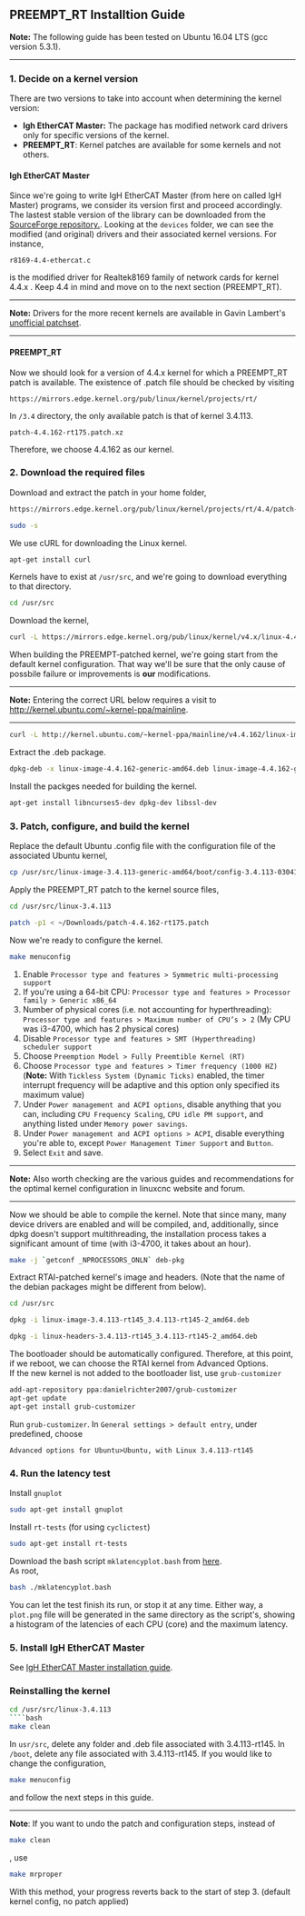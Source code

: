 

## PREEMPT_RT Installtion Guide

**Note:** The following guide has been tested on Ubuntu 16.04 LTS (gcc version 5.3.1).
___
### 1. Decide on a kernel version
There are two versions to take into account when determining the kernel version:  
* **Igh EtherCAT Master:** The package has modified network card drivers only for specific versions of the kernel. 
* **PREEMPT_RT**: Kernel patches are available for some kernels and not others.
#### Igh EtherCAT Master
Since we're going to write IgH EtherCAT Master (from here on called IgH Master) programs, we consider its version first and proceed accordingly. 
The lastest stable version of the library can be downloaded from the [SourceForge repository.](https://sourceforge.net/p/etherlabmaster/code/ci/stable-1.5/tree/). 
Looking at the `devices` folder, we can see the modified (and original) drivers and their associated kernel versions.
For instance,  
```
r8169-4.4-ethercat.c  
``` 
is the modified driver for Realtek8169 family of network cards for kernel 4.4.x . Keep 4.4 in mind and move on to the next section (PREEMPT_RT).  
___
**Note:** Drivers for the more recent kernels are available in Gavin Lambert's [unofficial patchset](https://sourceforge.net/u/uecasm/etherlab-patches/ci/default/tree/#readme).    
___
#### PREEMPT_RT
Now we should look for a version of 4.4.x kernel for which a PREEMPT_RT patch is available. The existence of .patch file should be checked by visiting   
```
https://mirrors.edge.kernel.org/pub/linux/kernel/projects/rt/
``` 
In `/3.4` directory, the only available patch is that of kernel 3.4.113.
```
patch-4.4.162-rt175.patch.xz     
```
Therefore, we choose 4.4.162 as our kernel.
### 2. Download the required files
Download and extract the patch in your home folder,
```bash
https://mirrors.edge.kernel.org/pub/linux/kernel/projects/rt/4.4/patch-4.4.162-rt175.patch.xz
```
```bash
sudo -s
```
We use cURL for downloading the Linux kernel.
```bash
apt-get install curl
```
Kernels have to exist at `/usr/src`, and we're going to download everything to that directory.
```bash
cd /usr/src
```
Download the kernel,
```bash
curl -L https://mirrors.edge.kernel.org/pub/linux/kernel/v4.x/linux-4.4.162.tar.xz | tar xJ
```
When building the PREEMPT-patched kernel, we're going start from the default kernel configuration. That way we'll be sure that the only cause of possbile failure or improvements is **our** modifications.
___
**Note:** Entering the correct URL below requires a visit to http://kernel.ubuntu.com/~kernel-ppa/mainline.
___
```bash
curl -L http://kernel.ubuntu.com/~kernel-ppa/mainline/v4.4.162/linux-image-4.4.162-0404162-generic_4.4.162-0404162.201810200432_amd64.deb -o linux-image-4.4.162-generic-amd64.deb
```
Extract the .deb package. 
```bash
dpkg-deb -x linux-image-4.4.162-generic-amd64.deb linux-image-4.4.162-generic-amd64
```
Install the packges needed for building the kernel.  
```bash
apt-get install libncurses5-dev dpkg-dev libssl-dev
```
### 3. Patch, configure, and build the kernel
Replace the default Ubuntu .config file with the configuration file of the associated Ubuntu kernel,
```bash
cp /usr/src/linux-image-3.4.113-generic-amd64/boot/config-3.4.113-0304113-generic /usr/src/linux-4.4.162/.config
```
Apply the PREEMPT_RT patch to the kernel source files,
```bash
cd /usr/src/linux-3.4.113
```
```bash
patch -p1 < ~/Downloads/patch-4.4.162-rt175.patch
```
Now we're ready to configure the kernel.
```bash
make menuconfig
```
1. Enable `Processor type and features > Symmetric multi-processing support`
2. If you're using a 64-bit CPU: `Processor type and features > Processor family > Generic x86_64`
3. Number of physical cores (i.e. not accounting for hyperthreading): `Processor type and features > Maximum number of CPU’s > 2` (My CPU was i3-4700, which has 2 physical cores)
4. Disable `Processor type and features > SMT (Hyperthreading) scheduler support`
5. Choose `Preemption Model > Fully Preemtible Kernel (RT)`
6. Choose `Processor type and features > Timer frequency (1000 HZ)` (**Note:** With `Tickless System (Dynamic Ticks)` enabled, the timer interrupt frequency will be adaptive and this option only specified its maximum value)
7. Under `Power management and ACPI options`, disable anything that you can, including `CPU Frequency Scaling`, `CPU idle PM support`, and anything listed under `Memory power savings`.
8. Under `Power management and ACPI options > ACPI`, disable everything you're able to, except `Power Management Timer Support` and `Button`.  
9. Select `Exit` and save.  
___
**Note:** Also worth checking are the various guides and recommendations for the optimal kernel configuration in linuxcnc website and forum.
___
Now we should be able to compile the kernel. Note that since many, many device drivers are enabled and will be compiled, and, additionally, since dpkg doesn't support multithreading, the installation process takes a significant amount of time (with i3-4700, it takes about an hour).
```bash
make -j `getconf _NPROCESSORS_ONLN` deb-pkg 
```
Extract RTAI-patched kernel's image and headers. (Note that the name of the debian packages might be different from below).  
```bash
cd /usr/src
```
```bash
dpkg -i linux-image-3.4.113-rt145_3.4.113-rt145-2_amd64.deb
```
```bash
dpkg -i linux-headers-3.4.113-rt145_3.4.113-rt145-2_amd64.deb
```
The bootloader should be automatically configured. Therefore, at this point, if we reboot, we can choose the RTAI kernel from Advanced Options.  
If the new kernel is not added to the bootloader list, use `grub-customizer`
```bash
add-apt-repository ppa:danielrichter2007/grub-customizer
apt-get update
apt-get install grub-customizer
```
Run `grub-customizer`.
In `General settings > default entry`, under predefined, choose  
```
Advanced options for Ubuntu>Ubuntu, with Linux 3.4.113-rt145
```
### 4. Run the latency test
Install `gnuplot`
```bash
sudo apt-get install gnuplot
```
Install `rt-tests` (for using `cyclictest`)  
```bash
sudo apt-get install rt-tests
```
Download the bash script `mklatencyplot.bash` from [here](http://www.osadl.org/Create-a-latency-plot-from-cyclictest-hi.bash-script-for-latency-plot.0.html).  
As root, 
```bash
bash ./mklatencyplot.bash
```
You can let the test finish its run, or stop it at any time. Either way, a `plot.png` file will be generated in the same directory as the script's, showing a histogram of the latencies of each CPU (core) and the maximum latency. 
### 5. Install IgH EtherCAT Master
See [IgH EtherCAT Master installation guide](https://github.com/mohse-n/L7N_EtherLab/blob/master/Installation%20guides/IgH%20EtherCAT%20Master%20Installation%20Guide.md).
### Reinstalling the kernel
```bash
cd /usr/src/linux-3.4.113
````bash
make clean
`````
In `usr/src`, delete any folder and .deb file associated with 3.4.113-rt145.
In `/boot`, delete any file associated with 3.4.113-rt145.
If you would like to change the configuration, 
```bash
make menuconfig
```
and follow the next steps in this guide. 
___
**Note**: If you want to undo the patch and configuration steps, instead of 
````bash
make clean
`````
, use 
````bash
make mrproper
`````
With this method, your progress reverts back to the start of step 3. (default kernel config, no patch applied)

